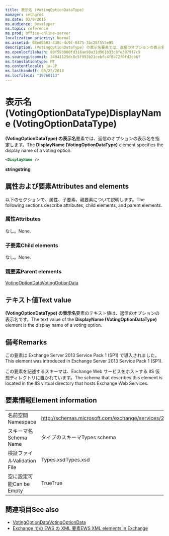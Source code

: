 ```yaml
---
title: 表示名 (VotingOptionDataType)
manager: sethgros
ms.date: 03/9/2015
ms.audience: Developer
ms.topic: reference
ms.prod: office-online-server
localization_priority: Normal
ms.assetid: 08e89583-438c-4c9f-8475-3bc28f555e95
description: (VotingOptionDataType) の表示名要素では、返信のオプションの表示名を指定します。
ms.openlocfilehash: 09f593000fd318ae90a31d961b33c8fe3879f7c9
ms.sourcegitcommit: 34041125dc8c5f993b21cebfc4f8b72f0fd2cb6f
ms.translationtype: MT
ms.contentlocale: ja-JP
ms.lasthandoff: 06/25/2018
ms.locfileid: "19760113"
---
```

# <a name="displayname-votingoptiondatatype"></a><span data-ttu-id="d71c1-103">表示名 (VotingOptionDataType)</span><span class="sxs-lookup"><span data-stu-id="d71c1-103">DisplayName (VotingOptionDataType)</span></span>

<span data-ttu-id="d71c1-104">**(VotingOptionDataType) の表示名**要素では、返信のオプションの表示名を指定します。</span><span class="sxs-lookup"><span data-stu-id="d71c1-104">The **DisplayName (VotingOptionDataType)** element specifies the display name of a voting option.</span></span> 
  
```XML
<DisplayName />
```

 <span data-ttu-id="d71c1-105">**string**</span><span class="sxs-lookup"><span data-stu-id="d71c1-105">**string**</span></span>
## <a name="attributes-and-elements"></a><span data-ttu-id="d71c1-106">属性および要素</span><span class="sxs-lookup"><span data-stu-id="d71c1-106">Attributes and elements</span></span>

<span data-ttu-id="d71c1-107">以下のセクションで、属性、子要素、親要素について説明します。</span><span class="sxs-lookup"><span data-stu-id="d71c1-107">The following sections describe attributes, child elements, and parent elements.</span></span>
  
### <a name="attributes"></a><span data-ttu-id="d71c1-108">属性</span><span class="sxs-lookup"><span data-stu-id="d71c1-108">Attributes</span></span>

<span data-ttu-id="d71c1-109">なし。</span><span class="sxs-lookup"><span data-stu-id="d71c1-109">None.</span></span>
  
### <a name="child-elements"></a><span data-ttu-id="d71c1-110">子要素</span><span class="sxs-lookup"><span data-stu-id="d71c1-110">Child elements</span></span>

<span data-ttu-id="d71c1-111">なし。</span><span class="sxs-lookup"><span data-stu-id="d71c1-111">None.</span></span>
  
### <a name="parent-elements"></a><span data-ttu-id="d71c1-112">親要素</span><span class="sxs-lookup"><span data-stu-id="d71c1-112">Parent elements</span></span>

[<span data-ttu-id="d71c1-113">VotingOptionData</span><span class="sxs-lookup"><span data-stu-id="d71c1-113">VotingOptionData</span></span>](votingoptiondata.md)
  
## <a name="text-value"></a><span data-ttu-id="d71c1-114">テキスト値</span><span class="sxs-lookup"><span data-stu-id="d71c1-114">Text value</span></span>

<span data-ttu-id="d71c1-115">**(VotingOptionDataType) の表示名**要素のテキスト値は、返信のオプションの表示名です。</span><span class="sxs-lookup"><span data-stu-id="d71c1-115">The text value of the **DisplayName (VotingOptionDataType)** element is the display name of a voting option.</span></span> 
  
## <a name="remarks"></a><span data-ttu-id="d71c1-116">備考</span><span class="sxs-lookup"><span data-stu-id="d71c1-116">Remarks</span></span>

<span data-ttu-id="d71c1-117">この要素は Exchange Server 2013 Service Pack 1 (SP1) で導入されました。</span><span class="sxs-lookup"><span data-stu-id="d71c1-117">This element was introduced in Exchange Server 2013 Service Pack 1 (SP1).</span></span>
  
<span data-ttu-id="d71c1-118">この要素を記述するスキーマは、Exchange Web サービスをホストする IIS 仮想ディレクトリに置かれています。</span><span class="sxs-lookup"><span data-stu-id="d71c1-118">The schema that describes this element is located in the IIS virtual directory that hosts Exchange Web Services.</span></span>
  
## <a name="element-information"></a><span data-ttu-id="d71c1-119">要素情報</span><span class="sxs-lookup"><span data-stu-id="d71c1-119">Element information</span></span>

|||
|:-----|:-----|
|<span data-ttu-id="d71c1-120">名前空間</span><span class="sxs-lookup"><span data-stu-id="d71c1-120">Namespace</span></span>  <br/> |http://schemas.microsoft.com/exchange/services/2006/types  <br/> |
|<span data-ttu-id="d71c1-121">スキーマ名</span><span class="sxs-lookup"><span data-stu-id="d71c1-121">Schema Name</span></span>  <br/> |<span data-ttu-id="d71c1-122">タイプのスキーマ</span><span class="sxs-lookup"><span data-stu-id="d71c1-122">Types schema</span></span>  <br/> |
|<span data-ttu-id="d71c1-123">検証ファイル</span><span class="sxs-lookup"><span data-stu-id="d71c1-123">Validation File</span></span>  <br/> |<span data-ttu-id="d71c1-124">Types.xsd</span><span class="sxs-lookup"><span data-stu-id="d71c1-124">Types.xsd</span></span>  <br/> |
|<span data-ttu-id="d71c1-125">空に設定可能</span><span class="sxs-lookup"><span data-stu-id="d71c1-125">Can be Empty</span></span>  <br/> |<span data-ttu-id="d71c1-126">True</span><span class="sxs-lookup"><span data-stu-id="d71c1-126">True</span></span>  <br/> |
   
## <a name="see-also"></a><span data-ttu-id="d71c1-127">関連項目</span><span class="sxs-lookup"><span data-stu-id="d71c1-127">See also</span></span>

- [<span data-ttu-id="d71c1-128">VotingOptionData</span><span class="sxs-lookup"><span data-stu-id="d71c1-128">VotingOptionData</span></span>](votingoptiondata.md)
- [<span data-ttu-id="d71c1-129">Exchange での EWS の XML 要素</span><span class="sxs-lookup"><span data-stu-id="d71c1-129">EWS XML elements in Exchange</span></span>](ews-xml-elements-in-exchange.md)

